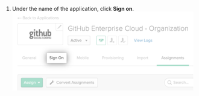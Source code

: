 1. Under the name of the application, click **Sign on**. ![Okta アプリケーションの [Sign on] タブ](/assets/images/help/saml/okta-sign-on-tab.png)
